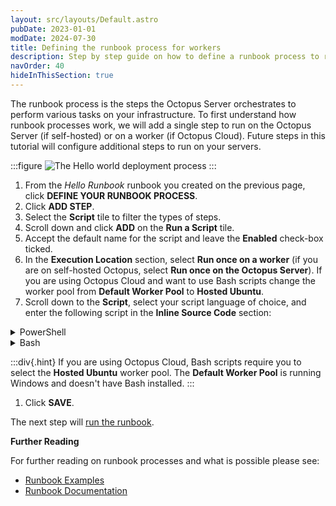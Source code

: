 ```yaml
---
layout: src/layouts/Default.astro
pubDate: 2023-01-01
modDate: 2024-07-30
title: Defining the runbook process for workers
description: Step by step guide on how to define a runbook process to run on Workers in Octopus Deploy.
navOrder: 40
hideInThisSection: true
---
```


The runbook process is the steps the Octopus Server orchestrates to perform various tasks on your infrastructure.  To first understand how runbook processes work, we will add a single step to run on the Octopus Server (if self-hosted) or on a worker (if Octopus Cloud).  Future steps in this tutorial will configure additional steps to run on your servers.

:::figure
![The Hello world deployment process](/docs/getting-started/first-runbook-run/images/runbook-process.png)
:::

1. From the *Hello Runbook* runbook you created on the previous page, click **DEFINE YOUR RUNBOOK PROCESS**.
1. Click **ADD STEP**.
1. Select the **Script** tile to filter the types of steps.
1. Scroll down and click **ADD** on the **Run a Script** tile.
1. Accept the default name for the script and leave the **Enabled** check-box ticked.
1. In the **Execution Location** section, select **Run once on a worker** (if you are on self-hosted Octopus, select **Run once on the Octopus Server**).  If you are using Octopus Cloud and want to use Bash scripts change the worker pool from **Default Worker Pool** to **Hosted Ubuntu**.
1. Scroll down to the **Script**, select your script language of choice, and enter the following script in the **Inline Source Code** section:

<details data-group="getting-started-first-runbook-run-define-the-runbook-process">
<summary>PowerShell</summary>

```powershell
Write-Host "Hello, World!"
```

</details>
<details data-group="getting-started-first-runbook-run-define-the-runbook-process">
<summary>Bash</summary>

```bash
echo "Hello, World!"
```

</details>

:::div{.hint}
If you are using Octopus Cloud, Bash scripts require you to select the **Hosted Ubuntu** worker pool.  The **Default Worker Pool** is running Windows and doesn't have Bash installed.
:::

1. Click **SAVE**.

The next step will [run the runbook](/docs/getting-started/first-runbook-run/running-a-runbook).

**Further Reading**

For further reading on runbook processes and what is possible please see:

- [Runbook Examples](/docs/runbooks/runbook-examples)
- [Runbook Documentation](/docs/runbooks)
